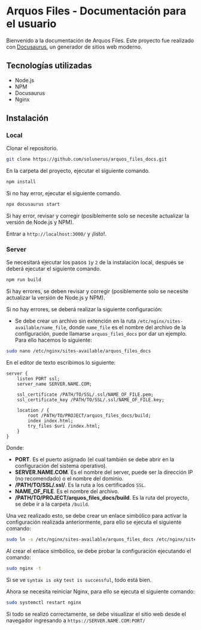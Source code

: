# Arquos Files - Documentación para el usuario

Bienvenido a la documentación de Arquos Files. Este proyecto fue realizado con [Docusaurus](https://docusaurus.io/), un generador de sitios web moderno.

## Tecnologías utilizadas

* Node.js
* NPM
* Docusaurus
* Nginx

## Instalación

### Local

Clonar el repositorio.

```bash
git clone https://github.com/solunerus/arquos_files_docs.git
```

En la carpeta del proyecto, ejecutar el siguiente comando.

```bash
npm install
```

Si no hay error, ejecutar el siguiente comando.

```bash
npx docusaurus start
```

Si hay error, revisar y corregir (posiblemente solo se necesite actualizar la versión de Node.js y NPM).

Entrar a `http://localhost:3000/` y ¡listo!.

### Server

Se necesitará ejecutar los pasos `1`y `2` de la instalación local, después se deberá ejecutar el siguiente comando.

```bash
npm run build
```

Si hay errores, se deben revisar y corregir (posiblemente solo se necesite actualizar la versión de Node.js y NPM).

Si no hay errores, se deberá realizar la siguiente configuración:

* Se debe crear un archivo sin extención en la ruta `/etc/nginx/sites-available/name_file`, donde `name_file` es el nombre del archivo de la configuración, puede llamarse `arquos_files_docs` por dar un ejemplo. Para ello hacemos lo siguiente:

```bash
sudo nano /etc/nginx/sites-available/arquos_files_docs
```

En el editor de texto escribimos lo siguiente:

```nginx
server {
    listen PORT ssl; 
    server_name SERVER.NAME.COM;

    ssl_certificate /PATH/TO/SSL/.ssl/NAME_OF_FILE.pem;
    ssl_certificate_key /PATH/TO/SSL/.ssl/NAME_OF_FILE.key;

    location / {
        root /PATH/TO/PROJECT/arquos_files_docs/build;
        index index.html;
        try_files $uri /index.html;
    }
}
```

Donde:

* **PORT**. Es el puerto asignado (el cual también se debe abrir en la configuración del sistema operativo).
* **SERVER.NAME.COM**. Es el nombre del server, puede ser la dirección IP (no recomendado) o el nombre del dominio.
* **/PATH/TO/SSL/.ssl/**. Es la ruta a los certificados `SSL`.
* **NAME_OF_FILE**. Es el nombre del archivo.
* **/PATH/TO/PROJECT/arquos_files_docs/build**. Es la ruta del proyecto, se debe ir a la carpeta `/build`.

Una vez realizado esto, se debe crear un enlace simbólico para activar la configuración realizada anteriormente, para ello se ejecuta el siguiente comando:

```bash
sudo ln -s /etc/nginx/sites-available/arquos_files_docs /etc/nginx/sites-enabled/
```

Al crear el enlace simbólico, se debe probar la configuración ejecutando el comando:

```bash
sudo nginx -t
```

Si se ve `syntax is ok`y `test is successful`, todo está bien.

Ahora se necesita reiniciar Nginx, para ello se ejecuta el siguiente comando:

```bash
sudo systemctl restart nginx
```

Si todo se realizó correctamente, se debe visualizar el sitio web desde el navegador ingresando a `https://SERVER.NAME.COM:PORT/`
